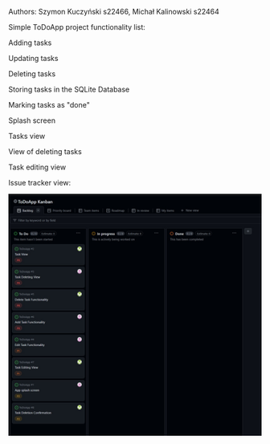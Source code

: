 Authors: Szymon Kuczyński s22466, Michał Kalinowski s22464

Simple ToDoApp project functionality list:

Adding tasks

Updating tasks

Deleting tasks

Storing tasks in the SQLite Database

Marking tasks as "done"

Splash screen

Tasks view

View of deleting tasks

Task editing view

Issue tracker view: 

![Alt text](pic1.jpg)
